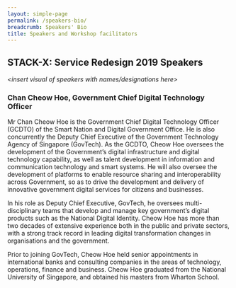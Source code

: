 ```yaml
---
layout: simple-page
permalink: /speakers-bio/
breadcrumb: Speakers' Bio
title: Speakers and Workshop facilitators 
---
```


## **STACK-X: Service Redesign 2019 Speakers**

*<insert visual of speakers with names/designations here>*

### **Chan Cheow Hoe, Government Chief Digital Technology Officer**
Mr Chan Cheow Hoe is the Government Chief Digital Technology Officer (GCDTO) of the Smart Nation and Digital Government Office. He is also concurrently the Deputy Chief Executive of the Government Technology Agency of Singapore (GovTech). As the GCDTO, Cheow Hoe oversees the development of the Government’s digital infrastructure and digital technology capability, as well as talent development in information and communication technology and smart systems. He will also oversee the development of platforms to enable resource sharing and interoperability across Government, so as to drive the development and delivery of innovative government digital services for citizens and businesses. 

In his role as Deputy Chief Executive, GovTech, he oversees multi-disciplinary teams that develop and manage key government’s digital products such as the National Digital Identity. Cheow Hoe has more than two decades of extensive experience both in the public and private sectors, with a strong track record in leading digital transformation changes in organisations and the government. 

Prior to joining GovTech, Cheow Hoe held senior appointments in international banks and consulting companies in the areas of technology, operations, finance and business. Cheow Hoe graduated from the National University of Singapore, and obtained his masters from Wharton School.
